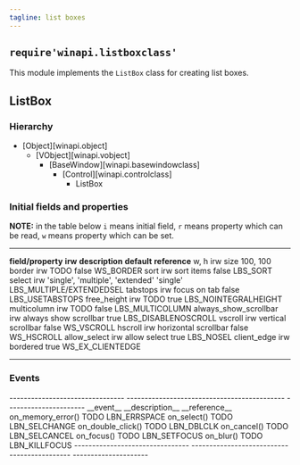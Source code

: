 ```yaml
---
tagline: list boxes
---
```


## `require'winapi.listboxclass'`

This module implements the `ListBox` class for creating list boxes.

## ListBox

### Hierarchy

* [Object][winapi.object]
	* [VObject][winapi.vobject]
		* [BaseWindow][winapi.basewindowclass]
			* [Control][winapi.controlclass]
				* ListBox

### Initial fields and properties

<div class=small>

__NOTE:__ in the table below `i` means initial field, `r` means property
which can be read, `w` means property which can be set.

----------------------- -------- ----------------------------------------- -------------- ---------------------
__field/property__		__irw__	__description__									__default__		__reference__
w, h							irw		size													100, 100
border						irw		TODO													false				WS_BORDER
sort							irw		sort items											false				LBS_SORT
select						irw		'single', 'multiple', 'extended'				'single'			LBS_MULTIPLE/EXTENDEDSEL
tabstops						irw		focus on tab										false				LBS_USETABSTOPS
free_height					irw		TODO													true				LBS_NOINTEGRALHEIGHT
multicolumn					irw		TODO													false				LBS_MULTICOLUMN
always_show_scrollbar	irw		always show scrollbar							true				LBS_DISABLENOSCROLL
vscroll						irw		vertical scrollbar								false				WS_VSCROLL
hscroll						irw		horizontal scrollbar								false				WS_HSCROLL
allow_select				irw		allow select										true				LBS_NOSEL
client_edge					irw		bordered												true				WS_EX_CLIENTEDGE
----------------------- -------- ----------------------------------------- -------------- ---------------------
</div>


### Events

<div class=small>
-------------------------------- -------------------------------------------- ----------------------
__event__								__description__										__reference__
on_memory_error()						TODO														LBN_ERRSPACE
on_select()								TODO														LBN_SELCHANGE
on_double_click()						TODO														LBN_DBLCLK
on_cancel()								TODO														LBN_SELCANCEL
on_focus()								TODO														LBN_SETFOCUS
on_blur()								TODO														LBN_KILLFOCUS
--------------------------------	-------------------------------------------- ---------------------
</div>

